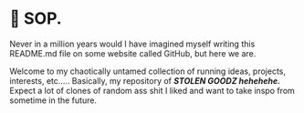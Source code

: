 # 👋 SOP.
Never in a million years would I have imagined myself writing this README.md file on some website called GitHub, but here we are. 

Welcome to my chaotically untamed collection of running ideas, projects, interests, etc..... Basically, my repository of **_STOLEN GOODZ hehehehe._** Expect a lot of clones of random ass shit I liked and want to take inspo from sometime in the future. 
